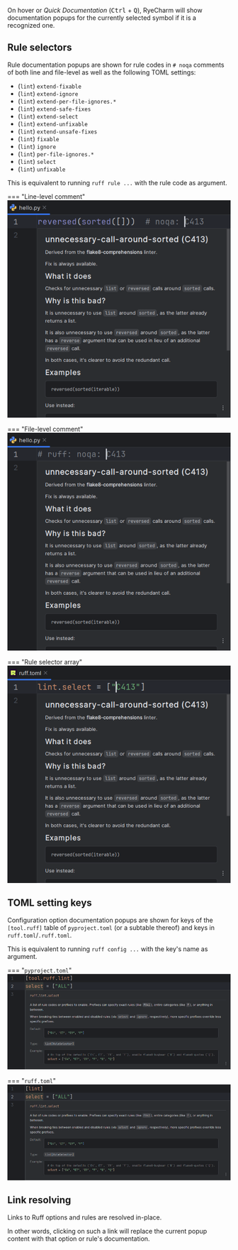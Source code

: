 On hover or <i>Quick Documentation</i> (<kbd>Ctrl</kbd> + <kbd>Q</kbd>),
RyeCharm will show documentation popups for the currently selected symbol
if it is a recognized one.


## Rule selectors

Rule documentation popups are shown for rule codes
in `# noqa` comments of both line and file-level
as well as the following TOML settings:

* (`lint`) `extend-fixable`
* (`lint`) `extend-ignore`
* (`lint`) `extend-per-file-ignores.*`
* (`lint`) `extend-safe-fixes`
* (`lint`) `extend-select`
* (`lint`) `extend-unfixable`
* (`lint`) `extend-unsafe-fixes`
* (`lint`) `fixable`
* (`lint`) `ignore`
* (`lint`) `per-file-ignores.*`
* (`lint`) `select`
* (`lint`) `unfixable`

This is equivalent to running `ruff rule ...` with the rule code as argument.

=== "Line-level comment"
    ![](../assets/ruff-documentation-demo-line-level-comment.png)

=== "File-level comment"
    ![](../assets/ruff-documentation-demo-file-level-comment.png)

=== "Rule selector array"
    ![](../assets/ruff-documentation-demo-rule-selector-array.png)


## TOML setting keys

Configuration option documentation popups are shown for
keys of the `[tool.ruff]` table of `pyproject.toml` (or a subtable thereof)
and keys in `ruff.toml`/`.ruff.toml`.

This is equivalent to running `ruff config ...`
with the key's name as argument.

=== "`pyproject.toml`"
    ![](../assets/ruff-documentation-demo-pyproject-toml-setting-keys.png)

=== "`ruff.toml`"
    ![](../assets/ruff-documentation-demo-ruff-toml-setting-keys.png)


## Link resolving

Links to Ruff options and rules are resolved in-place.

In other words, clicking on such a link will replace the current popup content
with that option or rule's documentation.
